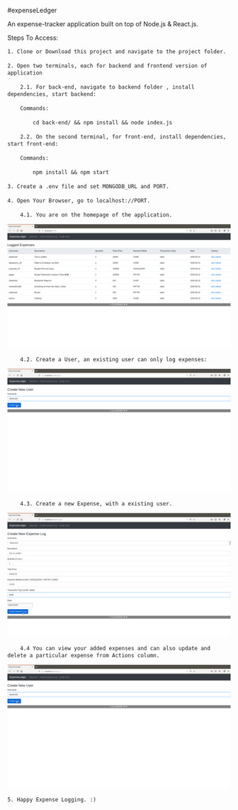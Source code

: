 #expenseLedger

An expense-tracker application built on top of Node.js & React.js.

Steps To Access:

    1. Clone or Download this project and navigate to the project folder.
	
    2. Open two terminals, each for backend and frontend version of application
	
		2.1. For back-end, navigate to backend folder , install dependencies, start backend:
	
		Commands: 

			cd back-end/ && npm install && node index.js

    	2.2. On the second terminal, for front-end, install dependencies, start front-end:

		Commands: 
	
			npm install && npm start

    3. Create a .env file and set MONGODB_URL and PORT.

    4. Open Your Browser, go to localhost://PORT.

		4.1. You are on the homepage of the application.

![homepage: Logged Expenses](https://github.com/zlatanned/expenseLedger/raw/master/screenshots/homepage.png)

		4.2. Create a User, an existing user can only log expenses:

![Create User: An existing user can only log Expenses](https://github.com/zlatanned/expenseLedger/raw/master/screenshots/user.png)

		4.3. Create a new Expense, with a existing user.

![Create A new Expense: with a existing user](https://github.com/zlatanned/expenseLedger/raw/master/screenshots/new-expense.png)

    	4.4 You can view your added expenses and can also update and delete a particular expense from Actions column.

![Create User: An existing user can only log Expenses](https://github.com/zlatanned/expenseLedger/raw/master/screenshots/user.png)

    5. Happy Expense Logging. :)
